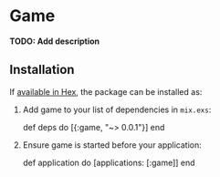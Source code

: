 # Game

**TODO: Add description**

## Installation

If [available in Hex](https://hex.pm/docs/publish), the package can be installed as:

  1. Add game to your list of dependencies in `mix.exs`:

        def deps do
          [{:game, "~> 0.0.1"}]
        end

  2. Ensure game is started before your application:

        def application do
          [applications: [:game]]
        end
